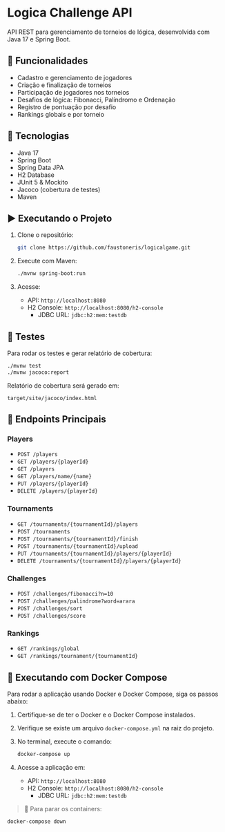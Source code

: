 # Logica Challenge API

API REST para gerenciamento de torneios de lógica, desenvolvida com Java 17 e Spring Boot.

## 📆 Funcionalidades

- Cadastro e gerenciamento de jogadores
- Criação e finalização de torneios
- Participação de jogadores nos torneios
- Desafios de lógica: Fibonacci, Palíndromo e Ordenação
- Registro de pontuação por desafio
- Rankings globais e por torneio

## 🚀 Tecnologias

- Java 17
- Spring Boot
- Spring Data JPA
- H2 Database
- JUnit 5 & Mockito
- Jacoco (cobertura de testes)
- Maven

## ▶️ Executando o Projeto

1. Clone o repositório:
   ```bash
   git clone https://github.com/faustoneris/logicalgame.git
   ```

2. Execute com Maven:
   ```bash
   ./mvnw spring-boot:run
   ```

3. Acesse:
   - API: `http://localhost:8080`
   - H2 Console: `http://localhost:8080/h2-console`
     - JDBC URL: `jdbc:h2:mem:testdb`

## 💪 Testes

Para rodar os testes e gerar relatório de cobertura:

```bash
./mvnw test
./mvnw jacoco:report
```

Relatório de cobertura será gerado em:
```
target/site/jacoco/index.html
```

## 📘 Endpoints Principais

### Players
- `POST /players`
- `GET /players/{playerId}`
- `GET /players`
- `GET /players/name/{name}`
- `PUT /players/{playerId}`
- `DELETE /players/{playerId}`

### Tournaments
- `GET /tournaments/{tournamentId}/players`
- `POST /tournaments`
- `POST /tournaments/{tournamentId}/finish`
- `POST /tournaments/{tournamentId}/upload`
- `PUT /tournaments/{tournamentId}/players/{playerId}`
- `DELETE /tournaments/{tournamentId}/players/{playerId}`

### Challenges
- `POST /challenges/fibonacci?n=10`
- `POST /challenges/palindrome?word=arara`
- `POST /challenges/sort`
- `POST /challenges/score`

### Rankings
- `GET /rankings/global`
- `GET /rankings/tournament/{tournamentId}`

## 🐳 Executando com Docker Compose

Para rodar a aplicação usando Docker e Docker Compose, siga os passos abaixo:

1. Certifique-se de ter o Docker e o Docker Compose instalados.

2. Verifique se existe um arquivo `docker-compose.yml` na raiz do projeto.

3. No terminal, execute o comando:

   ```bash
   docker-compose up
   ```

4. Acesse a aplicação em:
   - API: `http://localhost:8080`
   - H2 Console: `http://localhost:8080/h2-console`
     - JDBC URL: `jdbc:h2:mem:testdb`

> 🔄 Para parar os containers:
```bash
docker-compose down
```
